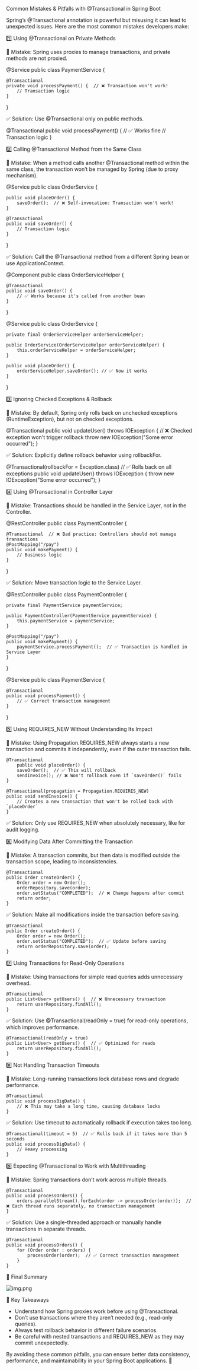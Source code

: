 Common Mistakes & Pitfalls with @Transactional in Spring Boot

Spring’s @Transactional annotation is powerful but misusing it can lead to unexpected issues. Here are the most common mistakes developers make:

1️⃣ Using @Transactional on Private Methods

🔴 Mistake:
Spring uses proxies to manage transactions, and private methods are not proxied.

@Service
public class PaymentService {

    @Transactional
    private void processPayment() {  // ❌ Transaction won't work!
        // Transaction logic
    }
}

✅ Solution:
Use @Transactional only on public methods.

@Transactional
public void processPayment() {  // ✅ Works fine
// Transaction logic
}

2️⃣ Calling @Transactional Method from the Same Class

🔴 Mistake:
When a method calls another @Transactional method within the same class, the transaction won’t be managed by Spring (due to proxy mechanism).

@Service
public class OrderService {

    public void placeOrder() {
        saveOrder();  // ❌ Self-invocation: Transaction won't work!
    }

    @Transactional
    public void saveOrder() {
        // Transaction logic
    }
}

✅ Solution:
Call the @Transactional method from a different Spring bean or use ApplicationContext.

@Component
public class OrderServiceHelper {

    @Transactional
    public void saveOrder() {
        // ✅ Works because it's called from another bean
    }
}

@Service
public class OrderService {

    private final OrderServiceHelper orderServiceHelper;

    public OrderService(OrderServiceHelper orderServiceHelper) {
        this.orderServiceHelper = orderServiceHelper;
    }

    public void placeOrder() {
        orderServiceHelper.saveOrder(); // ✅ Now it works
    }
}

3️⃣ Ignoring Checked Exceptions & Rollback

🔴 Mistake:
By default, Spring only rolls back on unchecked exceptions (RuntimeException), but not on checked exceptions.

@Transactional
public void updateUser() throws IOException {  // ❌ Checked exception won't trigger rollback
throw new IOException("Some error occurred");
}

✅ Solution:
Explicitly define rollback behavior using rollbackFor.

@Transactional(rollbackFor = Exception.class)  // ✅ Rolls back on all exceptions
public void updateUser() throws IOException {
throw new IOException("Some error occurred");
}

4️⃣ Using @Transactional in Controller Layer

🔴 Mistake:
Transactions should be handled in the Service Layer, not in the Controller.

@RestController
public class PaymentController {

    @Transactional  // ❌ Bad practice: Controllers should not manage transactions
    @PostMapping("/pay")
    public void makePayment() {
        // Business logic
    }
}

✅ Solution:
Move transaction logic to the Service Layer.

@RestController
public class PaymentController {

    private final PaymentService paymentService;

    public PaymentController(PaymentService paymentService) {
        this.paymentService = paymentService;
    }

    @PostMapping("/pay")
    public void makePayment() {
        paymentService.processPayment();  // ✅ Transaction is handled in Service Layer
    }
}

@Service
public class PaymentService {

    @Transactional
    public void processPayment() {
        // ✅ Correct transaction management
    }
}

5️⃣ Using REQUIRES_NEW Without Understanding Its Impact

🔴 Mistake:
Using Propagation.REQUIRES_NEW always starts a new transaction and commits it independently, even if the outer transaction fails.

    @Transactional
        public void placeOrder() {
        saveOrder();  // ✅ This will rollback
        sendInvoice(); // ❌ Won't rollback even if `saveOrder()` fails
    }

    @Transactional(propagation = Propagation.REQUIRES_NEW)
    public void sendInvoice() {
        // Creates a new transaction that won't be rolled back with `placeOrder`
    }

✅ Solution:
Only use REQUIRES_NEW when absolutely necessary, like for audit logging.

6️⃣ Modifying Data After Committing the Transaction

🔴 Mistake:
A transaction commits, but then data is modified outside the transaction scope, leading to inconsistencies.

    @Transactional
    public Order createOrder() {
        Order order = new Order();
        orderRepository.save(order);
        order.setStatus("COMPLETED");  // ❌ Change happens after commit
        return order;
    }

✅ Solution:
Make all modifications inside the transaction before saving.

    @Transactional
    public Order createOrder() {
        Order order = new Order();
        order.setStatus("COMPLETED");  // ✅ Update before saving
        return orderRepository.save(order);
    }

7️⃣ Using Transactions for Read-Only Operations

🔴 Mistake:
Using transactions for simple read queries adds unnecessary overhead.

    @Transactional
    public List<User> getUsers() {  // ❌ Unnecessary transaction
        return userRepository.findAll();
    }

✅ Solution:
Use @Transactional(readOnly = true) for read-only operations, which improves performance.

    @Transactional(readOnly = true)
    public List<User> getUsers() {  // ✅ Optimized for reads
        return userRepository.findAll();
    }

8️⃣ Not Handling Transaction Timeouts

🔴 Mistake:
Long-running transactions lock database rows and degrade performance.

    @Transactional
    public void processBigData() {
        // ❌ This may take a long time, causing database locks
    }

✅ Solution:
Use timeout to automatically rollback if execution takes too long.

    @Transactional(timeout = 5)  // ✅ Rolls back if it takes more than 5 seconds
    public void processBigData() {
        // Heavy processing
    }

9️⃣ Expecting @Transactional to Work with Multithreading

🔴 Mistake:
Spring transactions don’t work across multiple threads.

    @Transactional
    public void processOrders() {
        orders.parallelStream().forEach(order -> processOrder(order));  // ❌ Each thread runs separately, no transaction management
    }

✅ Solution:
Use a single-threaded approach or manually handle transactions in separate threads.

    @Transactional
    public void processOrders() {
        for (Order order : orders) {
            processOrder(order);  // ✅ Correct transaction management
        }
    }

🔹 Final Summary

![img.png](img.png)

🚀 Key Takeaways 
* Understand how Spring proxies work before using @Transactional.
* Don’t use transactions where they aren’t needed (e.g., read-only queries).
* Always test rollback behavior in different failure scenarios.
* Be careful with nested transactions and REQUIRES_NEW as they may commit unexpectedly.

By avoiding these common pitfalls, you can ensure better data consistency, performance, and maintainability in your Spring Boot applications. 🚀